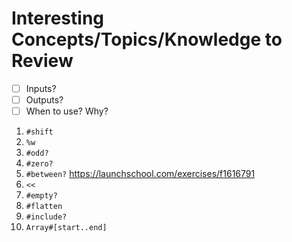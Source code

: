 # Interesting Concepts/Topics/Knowledge to Review

- [ ] Inputs?
- [ ] Outputs? 
- [ ] When to use? Why? 

1. `#shift`
2. `%w`
3. `#odd?` 
4. `#zero?`
5. `#between?` https://launchschool.com/exercises/f1616791
6. `<<`
7. `#empty?`
8. `#flatten`
9. `#include?`
10. `Array#[start..end]`
